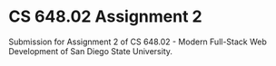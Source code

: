 # CS 648.02 Assignment 2

Submission for Assignment 2 of CS 648.02 - Modern Full-Stack Web Development of San Diego State University.